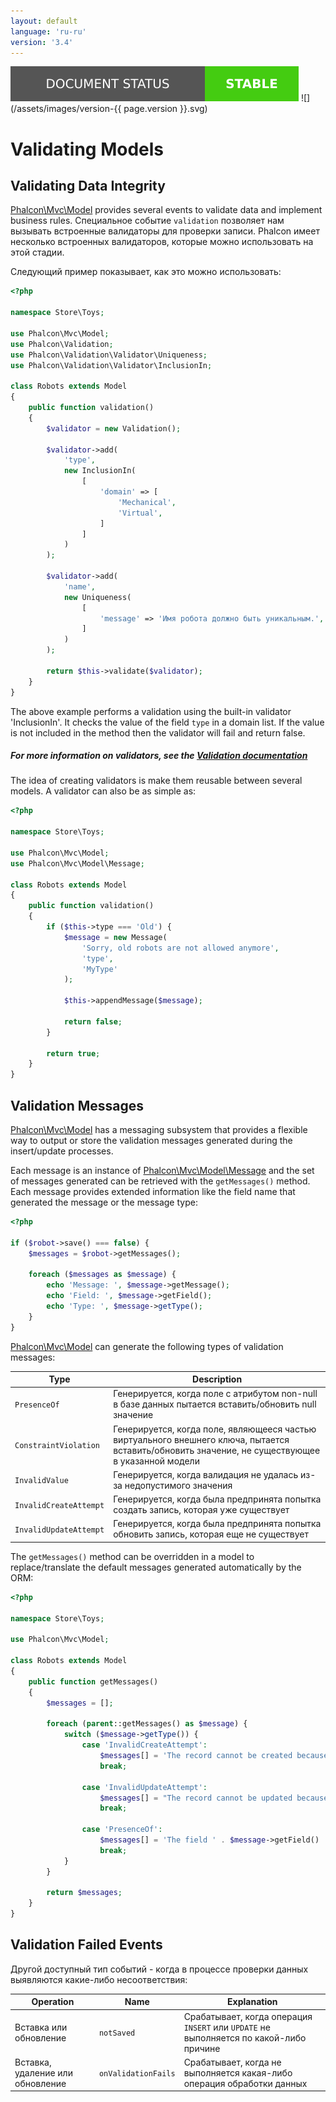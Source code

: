 ```yaml
---
layout: default
language: 'ru-ru'
version: '3.4'
---
```

![](/assets/images/document-status-stable-success.svg) ![](/assets/images/version-{{ page.version }}.svg)
<a name='overview'></a>

# Validating Models

<a name='data-integrity'></a>

## Validating Data Integrity

[Phalcon\Mvc\Model](api/Phalcon_Mvc_Model) provides several events to validate data and implement business rules. Специальное событие `validation` позволяет нам вызывать встроенные валидаторы для проверки записи. Phalcon имеет несколько встроенных валидаторов, которые можно использовать на этой стадии.

Следующий пример показывает, как это можно использовать:

```php
<?php

namespace Store\Toys;

use Phalcon\Mvc\Model;
use Phalcon\Validation;
use Phalcon\Validation\Validator\Uniqueness;
use Phalcon\Validation\Validator\InclusionIn;

class Robots extends Model
{
    public function validation()
    {
        $validator = new Validation();

        $validator->add(
            'type',
            new InclusionIn(
                [
                    'domain' => [
                        'Mechanical',
                        'Virtual',
                    ]
                ]
            )
        );

        $validator->add(
            'name',
            new Uniqueness(
                [
                    'message' => 'Имя робота должно быть уникальным.',
                ]
            )
        );

        return $this->validate($validator);
    }
}
```

The above example performs a validation using the built-in validator 'InclusionIn'. It checks the value of the field `type` in a domain list. If the value is not included in the method then the validator will fail and return false.

<h5 class='alert alert-warning'>For more information on validators, see the <a href="/3.4/en/validation">Validation documentation</a></h5>

The idea of creating validators is make them reusable between several models. A validator can also be as simple as:

```php
<?php

namespace Store\Toys;

use Phalcon\Mvc\Model;
use Phalcon\Mvc\Model\Message;

class Robots extends Model
{
    public function validation()
    {
        if ($this->type === 'Old') {
            $message = new Message(
                'Sorry, old robots are not allowed anymore',
                'type',
                'MyType'
            );

            $this->appendMessage($message);

            return false;
        }

        return true;
    }
}
```

<a name='messages'></a>

## Validation Messages

[Phalcon\Mvc\Model](api/Phalcon_Mvc_Model) has a messaging subsystem that provides a flexible way to output or store the validation messages generated during the insert/update processes.

Each message is an instance of [Phalcon\Mvc\Model\Message](api/Phalcon_Mvc_Model_Message) and the set of messages generated can be retrieved with the `getMessages()` method. Each message provides extended information like the field name that generated the message or the message type:

```php
<?php

if ($robot->save() === false) {
    $messages = $robot->getMessages();

    foreach ($messages as $message) {
        echo 'Message: ', $message->getMessage();
        echo 'Field: ', $message->getField();
        echo 'Type: ', $message->getType();
    }
}
```

[Phalcon\Mvc\Model](api/Phalcon_Mvc_Model) can generate the following types of validation messages:

| Type                   | Description                                                                                                                                      |
| ---------------------- | ------------------------------------------------------------------------------------------------------------------------------------------------ |
| `PresenceOf`           | Генерируется, когда поле с атрибутом non-null в базе данных пытается вставить/обновить null значение                                             |
| `ConstraintViolation`  | Генерируется, когда поле, являющееся частью виртуального внешнего ключа, пытается вставить/обновить значение, не существующее в указанной модели |
| `InvalidValue`         | Генерируется, когда валидация не удалась из-за недопустимого значения                                                                            |
| `InvalidCreateAttempt` | Генерируется, когда была предпринята попытка создать запись, которая уже существует                                                              |
| `InvalidUpdateAttempt` | Генерируется, когда была предпринята попытка обновить запись, которая еще не существует                                                          |

The `getMessages()` method can be overridden in a model to replace/translate the default messages generated automatically by the ORM:

```php
<?php

namespace Store\Toys;

use Phalcon\Mvc\Model;

class Robots extends Model
{
    public function getMessages()
    {
        $messages = [];

        foreach (parent::getMessages() as $message) {
            switch ($message->getType()) {
                case 'InvalidCreateAttempt':
                    $messages[] = 'The record cannot be created because it already exists';
                    break;

                case 'InvalidUpdateAttempt':
                    $messages[] = "The record cannot be updated because it doesn't exist";
                    break;

                case 'PresenceOf':
                    $messages[] = 'The field ' . $message->getField() . ' is mandatory';
                    break;
            }
        }

        return $messages;
    }
}
```

<a name='failed-events'></a>

## Validation Failed Events

Другой доступный тип событий - когда в процессе проверки данных выявляются какие-либо несоответствия:

| Operation                        | Name                | Explanation                                                                            |
| -------------------------------- | ------------------- | -------------------------------------------------------------------------------------- |
| Вставка или обновление           | `notSaved`          | Срабатывает, когда операция `INSERT` или `UPDATE` не выполняется по какой-либо причине |
| Вставка, удаление или обновление | `onValidationFails` | Срабатывает, когда не выполняется какая-либо операция обработки данных                 |